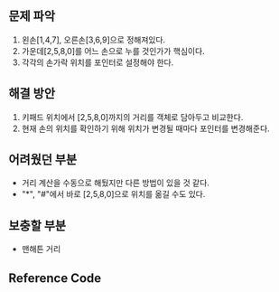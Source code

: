 ## 문제 파악

1. 왼손[1,4,7], 오른손[3,6,9]으로 정해져있다.
2. 가운데[2,5,8,0]를 어느 손으로 누를 것인가가 핵심이다.
3. 각각의 손가락 위치를 포인터로 설정해야 한다.

## 해결 방안

1. 키패드 위치에서 [2,5,8,0]까지의 거리를 객체로 담아두고 비교한다.
2. 현재 손의 위치를 확인하기 위해 위치가 변경될 때마다 포인터를 변경해준다.

## 어려웠던 부분

- 거리 계산을 수동으로 해뒀지만 다른 방법이 있을 것 같다.
- "\*", "#"에서 바로 [2,5,8,0]으로 위치를 옮길 수도 있다.

## 보충할 부분

- 맨해튼 거리

## Reference Code

```js

```
